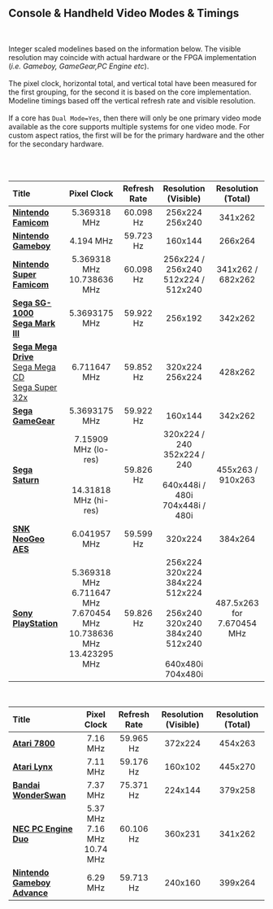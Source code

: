 
## Console & Handheld Video Modes & Timings

<br>

Integer scaled modelines based on the information below. The visible resolution may coincide with actual hardware or the FPGA implementation (_i.e. Gameboy, GameGear,PC Engine etc_).<br><br>The pixel clock, horizontal total, and vertical total have been measured for the first grouping, for the second it is based on the core implementation. Modeline timings based off the vertical refresh rate and visible resolution.<br><br>
If a core has `Dual Mode=Yes`, then there will only be one primary video mode available as the core supports multiple systems for one video mode. For custom aspect ratios, the first will be for the primary hardware and the other for the secondary hardware.<br><br>

<br>

| Title | Pixel Clock | Refresh Rate | Resolution (Visible) | Resolution (Total) |
|:--|:--:|:--:|:--:|:--:|
[**Nintendo Famicom**](https://github.com/atrac17/MiSTer_Integer_Modelines/blob/main/console/console.md#nintendo-famicom--nintendo-entertainment-system) | 5.369318 MHz | 60.098 Hz | 256x224<br>256x240 | 341x262 |
[**Nintendo Gameboy**](https://github.com/atrac17/MiSTer_Integer_Modelines/blob/main/console/console.md#game-boy--game-boy-color) | 4.194 MHz | 59.723 Hz | 160x144 | 266x264 |
[**Nintendo Super Famicom**](https://github.com/atrac17/MiSTer_Integer_Modelines/blob/main/console/console.md#super-famicom--super-nintendo) | 5.369318 MHz<br>10.738636 MHz | 60.098 Hz | 256x224 / 256x240<br>512x224 / 512x240 | 341x262 / 682x262 |
[**Sega SG-1000**](https://github.com/atrac17/MiSTer_Integer_Modelines/blob/main/console/console.md#sega-sg-1000)<br>[**Sega Mark III**](https://github.com/atrac17/MiSTer_Integer_Modelines/blob/main/console/console.md#sega-mark-iii--sega-master-system-sega-sg-1000-compatible) | 5.3693175 MHz | 59.922 Hz | 256x192 | 342x262 |
[**Sega Mega Drive**](https://github.com/atrac17/MiSTer_Integer_Modelines/blob/main/console/console.md#sega-mega-drive--sega-genesis)<br>[Sega Mega CD](https://github.com/atrac17/MiSTer_Integer_Modelines/blob/main/console/console.md#sega-mega-drive--sega-genesis)<br>[Sega Super 32x](https://github.com/atrac17/MiSTer_Integer_Modelines/blob/main/console/console.md#sega-mega-drive--sega-genesis) | 6.711647 MHz | 59.852 Hz | 320x224<br>256x224 | 428x262 |
[**Sega GameGear**](https://github.com/atrac17/MiSTer_Integer_Modelines/blob/main/console/console.md#sega-game-gear) | 5.3693175 MHz | 59.922 Hz | 160x144 | 342x262 |
[**Sega Saturn**](https://github.com/atrac17/MiSTer_Integer_Modelines/blob/main/console/console.md#sega-saturn) | 7.15909 MHz (lo-res)<br><br><br>14.31818 MHz (hi-res) | 59.826 Hz | 320x224 / 240<br>352x224 / 240<br><br>640x448i / 480i<br>704x448i / 480i | 455x263 / 910x263 |
[**SNK NeoGeo AES**](https://github.com/atrac17/MiSTer_Integer_Modelines/blob/main/console/console.md#neo-geo-advanced-entertainment-system) | 6.041957 MHz | 59.599 Hz | 320x224 | 384x264 |
[**Sony PlayStation**](https://github.com/atrac17/MiSTer_Integer_Modelines/blob/main/console/console.md#sony-playstation) | 5.369318 MHz<br>6.711647 MHz<br>7.670454 MHz<br>10.738636 MHz<br>13.423295 MHz | 59.826 Hz | 256x224<br>320x224<br>384x224<br>512x224<br><br>256x240<br>320x240<br>384x240<br>512x240<br><br>640x480i<br>704x480i | 487.5x263 for 7.670454 MHz |

<br>

| Title | Pixel Clock | Refresh Rate | Resolution (Visible) | Resolution (Total) |
|:--|:--:|:--:|:--:|:--:|
[**Atari 7800**](https://github.com/atrac17/MiSTer_Integer_Modelines/blob/main/console/console.md#atari-7800) | 7.16 MHz | 59.965 Hz | 372x224 | 454x263 |
[**Atari Lynx**](https://github.com/atrac17/MiSTer_Integer_Modelines/blob/main/console/console.md#atari-lynx) | 7.11 MHz | 59.176 Hz | 160x102 | 445x270 |
[**Bandai WonderSwan**](https://github.com/atrac17/MiSTer_Integer_Modelines/blob/main/console/console.md#bandai-wonderswan--wonderswan-color) | 7.37 MHz | 75.371 Hz | 224x144 | 379x258 |
[**NEC PC Engine Duo**](https://github.com/atrac17/MiSTer_Integer_Modelines/blob/main/console/console.md#pc-engine-duo--turbo-duo) | 5.37 MHz<br>7.16 MHz<br>10.74 MHz | 60.106 Hz | 360x231 | 341x262 |
[**Nintendo Gameboy Advance**](https://github.com/atrac17/MiSTer_Integer_Modelines/blob/main/console/console.md#game-boy-advance) | 6.29 MHz | 59.713 Hz | 240x160 | 399x264 |

<br>
